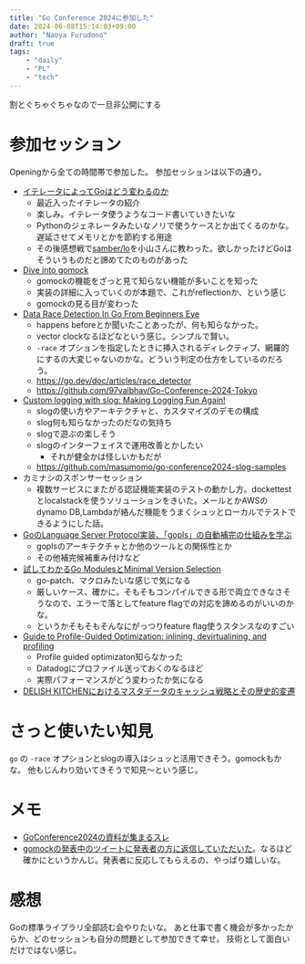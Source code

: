 ```yaml
---
title: "Go Conference 2024に参加した"
date: 2024-06-08T15:14:03+09:00
author: "Naoya Furudono"
draft: true
tags:
    - "daily"
    - "PL"
    - "tech"
---
```


割とぐちゃぐちゃなので一旦非公開にする

# 参加セッション
 
Openingから全ての時間帯で参加した。
参加セッションは以下の通り。

- [イテレータによってGoはどう変わるのか]()
    - 最近入ったイテレータの紹介
    - 楽しみ。イテレータ使うようなコード書いていきたいな
    - Pythonのジェネレータみたいなノリで使うケースとか出てくるのかな。遅延させてメモリとかを節約する用途
    - その後感想戦で[samber/lo](https://github.com/samber/lo)を小山さんに教わった。欲しかったけどGoはそういうものだと諦めてたのものがあった
- [Dive into gomock](https://gocon.jp/2024/sessions/1/)
    - gomockの機能をざっと見て知らない機能が多いことを知った
    - 実装の詳細に入っていくのが本題で、これがreflectionか、という感じ
    - gomockの見る目が変わった
- [Data Race Detection In Go From Beginners Eye](https://gocon.jp/2024/sessions/5/)
    - happens beforeとか聞いたことあったが、何も知らなかった。
    - vector clockなるほどなという感じ。シンプルで賢い。
    - `-race` オプションを指定したときに挿入されるディレクティブ、網羅的にするの大変じゃないのかな。どういう判定の仕方をしているのだろう。
    - <https://go.dev/doc/articles/race_detector>
    - <https://github.com/97vaibhav/Go-Conference-2024-Tokyo>
- [Custom logging with slog: Making Logging Fun Again!](https://gocon.jp/2024/sessions/4/)
    - slogの使い方やアーキテクチャと、カスタマイズのデモの構成
    - slog何も知らなかったのだなの気持ち
    - slogで遊ぶの楽しそう
    - slogのインターフェイスで運用改善とかしたい
        - それが健全かは怪しいかもだが
    - <https://github.com/masumomo/go-conference2024-slog-samples>
- カミナシのスポンサーセッション
    - 複数サービスにまたがる認証機能実装のテストの動かし方。dockettestとlocalstackを使うソリューションをきいた。メールとかAWSのdynamo DB,Lambdaが絡んだ機能をうまくシュッとローカルでテストできるようにした話。
- [GoのLanguage Server Protocol実装、「gopls」の自動補完の仕組みを学ぶ](https://gocon.jp/2024/sessions/8/)
    - goplsのアーキテクチャとか他のツールとの関係性とか
    - その他補完候補重み付けなど
- [試してわかるGo ModulesとMinimal Version Selection]()
    - go-patch、マクロみたいな感じで気になる
    - 厳しいケース、確かに。そもそもコンパイルできる形で両立できなさそうなので、エラーで落としてfeature flagでの対応を諦めるのがいいのかな。
    - というかそもそもそんなにがっつりfeature flag使うスタンスなのすごい
- [Guide to Profile-Guided Optimization: inlining, devirtualining, and profiling]()
    - Profile guided optimizaton知らなかった
    - Datadogにプロファイル送っておくのなるほど
    - 実際パフォーマンスがどう変わったか気になる
- [DELISH KITCHENにおけるマスタデータのキャッシュ戦略とその歴史的変遷](https://gocon.jp/2024/sessions/23/)

# さっと使いたい知見

`go` の `-race` オプションとslogの導入はシュッと活用できそう。gomockもかな。
他もじんわり効いてきそうで知見〜という感じ。

# メモ

- [GoConference2024の資料が集まるスレ](https://zenn.dev/miyataka/scraps/cc37aa7918944f)
- [gomockの発表中のツイートに発表者の方に返信していただいた](https://blog.utgw.net/entry/2024/06/08/181746)。なるほど確かにというかんじ。発表者に反応してもらえるの、やっぱり嬉しいな。

# 感想

Goの標準ライブラリ全部読む会やりたいな。
あと仕事で書く機会が多かったからか、どのセッションも自分の問題として参加できて幸せ。
技術として面白いだけではない感じ。

